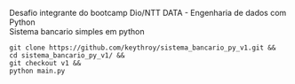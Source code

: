 Desafio integrante do bootcamp Dio/NTT DATA - Engenharia de dados com Python<br>
Sistema bancario simples em python
<br>

    git clone https://github.com/keythroy/sistema_bancario_py_v1.git &&
    cd sistema_bancario_py_v1/ &&
    git checkout v1 &&
    python main.py
